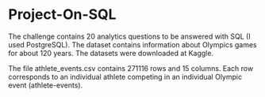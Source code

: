 # Project-On-SQL
The challenge contains 20 analytics questions to be answered with SQL (I used PostgreSQL). The dataset contains information about Olympics games for about 120 years. The datasets were downloaded at Kaggle.

The file athlete_events.csv contains 271116 rows and 15 columns. Each row corresponds to an individual athlete competing in an individual Olympic event (athlete-events). 
